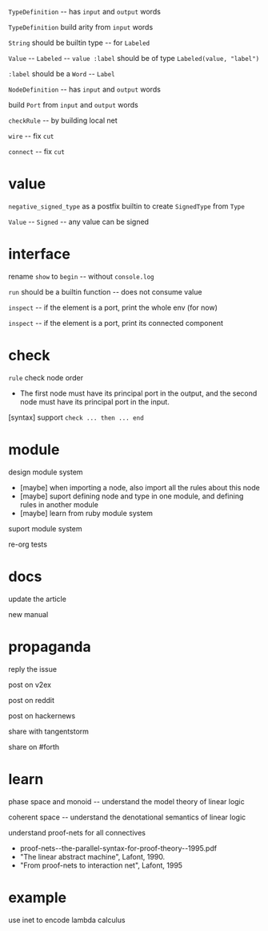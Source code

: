 `TypeDefinition` -- has `input` and `output` words

`TypeDefinition` build arity from `input` words

`String` should be builtin type -- for `Labeled`

`Value` -- `Labeled` -- `value :label` should be of type `Labeled(value, "label")`

`:label` should be a `Word` -- `Label`



`NodeDefinition` -- has `input` and `output` words

build `Port` from `input` and `output` words

`checkRule` -- by building local net

`wire` -- fix `cut`

`connect` -- fix `cut`

# value

`negative_signed_type` as a postfix builtin to create `SignedType` from `Type`

`Value` -- `Signed` -- any value can be signed

# interface

rename `show` to `begin` -- without `console.log`

`run` should be a builtin function -- does not consume value

`inspect` -- if the element is a port, print the whole env (for now)

`inspect` -- if the element is a port, print its connected component

# check

`rule` check node order

- The first node must have its principal port in the output,
  and the second node must have its principal port in the input.

[syntax] support `check ... then ... end`

# module

design module system

- [maybe] when importing a node, also import all the rules about this node
- [maybe] suport defining node and type in one module, and defining rules in another module
- [maybe] learn from ruby module system

suport module system

re-org tests

# docs

update the article

new manual

# propaganda

reply the issue

post on v2ex

post on reddit

post on hackernews

share with tangentstorm

share on #forth

# learn

phase space and monoid -- understand the model theory of linear logic

coherent space -- understand the denotational semantics of linear logic

understand proof-nets for all connectives

- proof-nets--the-parallel-syntax-for-proof-theory--1995.pdf
- "The linear abstract machine", Lafont, 1990.
- "From proof-nets to interaction net", Lafont, 1995

# example

use inet to encode lambda calculus
